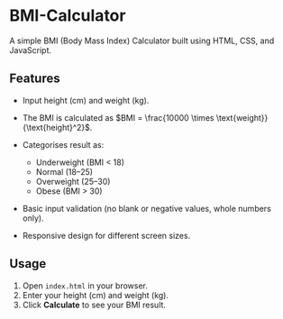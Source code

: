 # BMI-Calculator
A simple BMI (Body Mass Index) Calculator built using HTML, CSS, and JavaScript.
## Features
- Input height (cm) and weight (kg).

- The BMI is calculated as $BMI = \frac{10000 \times \text{weight}}{\text{height}^2}$.

- Categorises result as:
  - Underweight (BMI < 18)
  - Normal (18–25)
  - Overweight (25–30)
  - Obese (BMI > 30)

- Basic input validation (no blank or negative values, whole numbers only).
- Responsive design for different screen sizes.
  
## Usage
1. Open `index.html` in your browser.
2. Enter your height (cm) and weight (kg).
3. Click **Calculate** to see your BMI result.
